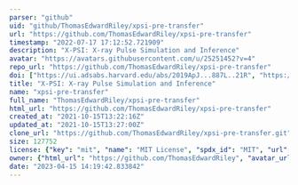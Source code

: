 ```yaml
---
parser: "github"
uid: "github/ThomasEdwardRiley/xpsi-pre-transfer"
url: "https://github.com/ThomasEdwardRiley/xpsi-pre-transfer"
timestamp: "2022-07-17 17:12:52.721909"
description: "X-PSI: X-ray Pulse Simulation and Inference"
avatar: "https://avatars.githubusercontent.com/u/25251452?v=4"
repo_url: "https://github.com/ThomasEdwardRiley/xpsi-pre-transfer"
doi: ["https://ui.adsabs.harvard.edu/abs/2019ApJ...887L..21R", "https://ui.adsabs.harvard.edu/abs/2021ascl.soft02005R/abstract"]
title: "X-PSI: X-ray Pulse Simulation and Inference"
name: "xpsi-pre-transfer"
full_name: "ThomasEdwardRiley/xpsi-pre-transfer"
html_url: "https://github.com/ThomasEdwardRiley/xpsi-pre-transfer"
created_at: "2021-10-15T13:22:16Z"
updated_at: "2021-10-15T13:27:00Z"
clone_url: "https://github.com/ThomasEdwardRiley/xpsi-pre-transfer.git"
size: 127752
license: {"key": "mit", "name": "MIT License", "spdx_id": "MIT", "url": "https://api.github.com/licenses/mit", "node_id": "MDc6TGljZW5zZTEz"}
owner: {"html_url": "https://github.com/ThomasEdwardRiley", "avatar_url": "https://avatars.githubusercontent.com/u/25251452?v=4", "login": "ThomasEdwardRiley", "type": "User"}
date: "2023-04-15 14:19:42.833842"
---
```

